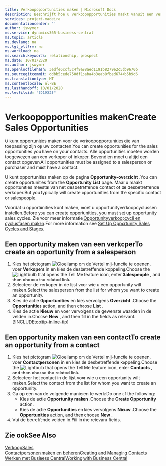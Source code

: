 ```yaml
---
title: Verkoopopportunities maken | Microsoft Docs
description: Beschrijft hoe u verkoopopportunities maakt vanuit een verkoper of contact in Business Central.
services: project-madeira
documentationcenter: ''
author: jswymer
ms.service: dynamics365-business-central
ms.topic: article
ms.devlang: na
ms.tgt_pltfrm: na
ms.workload: na
ms.search.keywords: relationship, prospect
ms.date: 10/01/2020
ms.author: jswymer
ms.openlocfilehash: 3edfe6ccf5c4f9a98aed1191b8279e2c5bb9670b
ms.sourcegitcommit: ddbb5cede750df1baba4b3eab8fbed6744b5b9d6
ms.translationtype: HT
ms.contentlocale: nl-BE
ms.lasthandoff: 10/01/2020
ms.locfileid: "3919325"
---
```

# <a name="create-sales-opportunities"></a><span data-ttu-id="79ada-103">Verkoopopportunities maken</span><span class="sxs-lookup"><span data-stu-id="79ada-103">Create Sales Opportunities</span></span>
<span data-ttu-id="79ada-104">U kunt opportunities maken voor de verkoopopportunities die van toepassing zijn op uw contacten.</span><span class="sxs-lookup"><span data-stu-id="79ada-104">You can create opportunities for the sales opportunities you have on your contacts.</span></span> <span data-ttu-id="79ada-105">Alle opportunities moeten worden toegewezen aan een verkoper of inkoper. Bovendien moet u altijd een contact opgeven.</span><span class="sxs-lookup"><span data-stu-id="79ada-105">All opportunities must be assigned to a salesperson or purchaser and must have a contact.</span></span>

<span data-ttu-id="79ada-106">U kunt opportunities maken op de pagina **Opportunity-overzicht** .</span><span class="sxs-lookup"><span data-stu-id="79ada-106">You can create opportunities from the **Opportunity List** page.</span></span> <span data-ttu-id="79ada-107">Maar u maakt opportunities meestal van het desbetreffende contact of de desbetreffende verkoper.</span><span class="sxs-lookup"><span data-stu-id="79ada-107">But you typically will create opportunities from the specific contact or salespeople.</span></span>

<span data-ttu-id="79ada-108">Voordat u opportunities kunt maken, moet u opportunityverkoopcyclussen instellen.</span><span class="sxs-lookup"><span data-stu-id="79ada-108">Before you can create opportunities, you must set up opportunity sales cycles.</span></span> <span data-ttu-id="79ada-109">Zie voor meer informatie [Opportunityverkoopcycli en cyclusfasen maken](marketing-how-setup-opportunity-sales-cycles-stages.md).</span><span class="sxs-lookup"><span data-stu-id="79ada-109">For more information see [Set Up Opportunity Sales Cycles and Stages](marketing-how-setup-opportunity-sales-cycles-stages.md).</span></span>

## <a name="to-create-an-opportunity-from-a-salesperson"></a><span data-ttu-id="79ada-110">Een opportunity maken van een verkoper</span><span class="sxs-lookup"><span data-stu-id="79ada-110">To create an opportunity from a salesperson</span></span>
1. <span data-ttu-id="79ada-111">Kies het pictogram ![Gloeilamp om de Vertel mij-functie te openen](media/ui-search/search_small.png "Vertel me wat u wilt doen"), voer **Verkopers** in en kies de desbetreffende koppeling.</span><span class="sxs-lookup"><span data-stu-id="79ada-111">Choose the ![Lightbulb that opens the Tell Me feature](media/ui-search/search_small.png "Tell me what you want to do") icon, enter **Salespeople** , and then choose the related link.</span></span>
2. <span data-ttu-id="79ada-112">Selecteer de verkoper in de lijst voor wie u een opportunity wilt maken.</span><span class="sxs-lookup"><span data-stu-id="79ada-112">Select the salesperson from the list for whom you want to create an opportunity.</span></span>
3. <span data-ttu-id="79ada-113">Kies de actie **Opportunities** en kies vervolgens **Overzicht** .</span><span class="sxs-lookup"><span data-stu-id="79ada-113">Choose the **Opportunities** action, and then choose **List** .</span></span>
4. <span data-ttu-id="79ada-114">Kies de actie **Nieuw** en voer vervolgens de gewenste waarden in de velden in.</span><span class="sxs-lookup"><span data-stu-id="79ada-114">Choose **New** , and then fill in the fields as relevant.</span></span> [!INCLUDE[tooltip-inline-tip](includes/tooltip-inline-tip_md.md)]  



## <a name="to-create-an-opportunity-from-a-contact"></a><span data-ttu-id="79ada-115">Een opportunity maken van een contact</span><span class="sxs-lookup"><span data-stu-id="79ada-115">To create an opportunity from a contact</span></span>
1. <span data-ttu-id="79ada-116">Kies het pictogram ![Gloeilamp om de Vertel mij-functie te openen](media/ui-search/search_small.png "Vertel me wat u wilt doen"), voer **Contactpersonen** in en kies de desbetreffende koppeling.</span><span class="sxs-lookup"><span data-stu-id="79ada-116">Choose the ![Lightbulb that opens the Tell Me feature](media/ui-search/search_small.png "Tell me what you want to do") icon, enter **Contacts** , and then choose the related link.</span></span>
2. <span data-ttu-id="79ada-117">Selecteer het contact in de lijst voor wie u een opportunity wilt maken.</span><span class="sxs-lookup"><span data-stu-id="79ada-117">Select the contact from the list for whom you want to create an opportunity.</span></span>
3. <span data-ttu-id="79ada-118">Ga op een van de volgende manieren te werk:</span><span class="sxs-lookup"><span data-stu-id="79ada-118">Do one of the following:</span></span>
   * <span data-ttu-id="79ada-119">Kies de actie **Opportunity maken** .</span><span class="sxs-lookup"><span data-stu-id="79ada-119">Choose the **Create Opportunity** action.</span></span>
   * <span data-ttu-id="79ada-120">Kies de actie **Opportunities** en kies vervolgens **Nieuw** .</span><span class="sxs-lookup"><span data-stu-id="79ada-120">Choose the  **Opportunities** action, and then choose **New** .</span></span>
4. <span data-ttu-id="79ada-121">Vul de betreffende velden in.</span><span class="sxs-lookup"><span data-stu-id="79ada-121">Fill in the relevant fields.</span></span>

## <a name="see-also"></a><span data-ttu-id="79ada-122">Zie ook</span><span class="sxs-lookup"><span data-stu-id="79ada-122">See Also</span></span>
[<span data-ttu-id="79ada-123">Verkoop</span><span class="sxs-lookup"><span data-stu-id="79ada-123">Sales</span></span>](sales-manage-sales.md)  
[<span data-ttu-id="79ada-124">Contactpersonen maken en beheren</span><span class="sxs-lookup"><span data-stu-id="79ada-124">Creating and Managing Contacts</span></span>](marketing-contacts.md)  
[<span data-ttu-id="79ada-125">Werken met Business Central</span><span class="sxs-lookup"><span data-stu-id="79ada-125">Working with Business Central</span></span>](ui-work-product.md)
